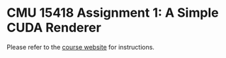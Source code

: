 CMU 15418 Assignment 1: A Simple CUDA Renderer
=========================================================================

Please refer to the [course website](http://15418.courses.cs.cmu.edu/spring2016/article/4) for instructions.
